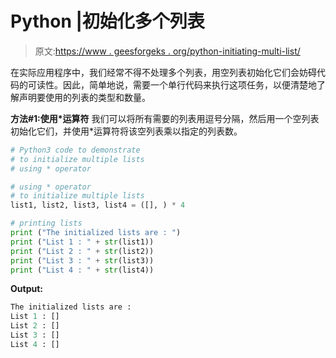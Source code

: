 # Python |初始化多个列表

> 原文:[https://www . geesforgeks . org/python-initiating-multi-list/](https://www.geeksforgeeks.org/python-initializing-multiple-lists/)

在实际应用程序中，我们经常不得不处理多个列表，用空列表初始化它们会妨碍代码的可读性。因此，简单地说，需要一个单行代码来执行这项任务，以便清楚地了解声明要使用的列表的类型和数量。

**方法#1:使用*运算符**
我们可以将所有需要的列表用逗号分隔，然后用一个空列表初始化它们，并使用*运算符将该空列表乘以指定的列表数。

```py
# Python3 code to demonstrate 
# to initialize multiple lists
# using * operator

# using * operator
# to initialize multiple lists
list1, list2, list3, list4 = ([], ) * 4

# printing lists
print ("The initialized lists are : ")
print ("List 1 : " + str(list1))
print ("List 2 : " + str(list2))
print ("List 3 : " + str(list3))
print ("List 4 : " + str(list4))
```

**Output:**

```py
The initialized lists are : 
List 1 : []
List 2 : []
List 3 : []
List 4 : []

```